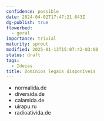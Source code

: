 ```yaml
---
confidence: possible
date: 2024-04-02T17:47:21.643Z
dg-publish: true
flowerbed:
  - geral
importance: trivial
maturity: sprout
modified: 2025-01-13T15:07:42-03:00
status: draft
tags:
  - Ideias
title: Domínios legais disponíveis
---
```


* normalida.de
* diversida.de
* calamida.de
* uirapu.ru
* radioativida.de
